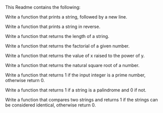 This Readme contains the following: 

Write a function that prints a string, followed by a new line.



Write a function that prints a string in reverse.



Write a function that returns the length of a string.



Write a function that returns the factorial of a given number.



Write a function that returns the value of x raised to the power of y.



Write a function that returns the natural square root of a number.



Write a function that returns 1 if the input integer is a prime number, otherwise return 0.



Write a function that returns 1 if a string is a palindrome and 0 if not.



Write a function that compares two strings and returns 1 if the strings can be considered identical, otherwise return 0.
